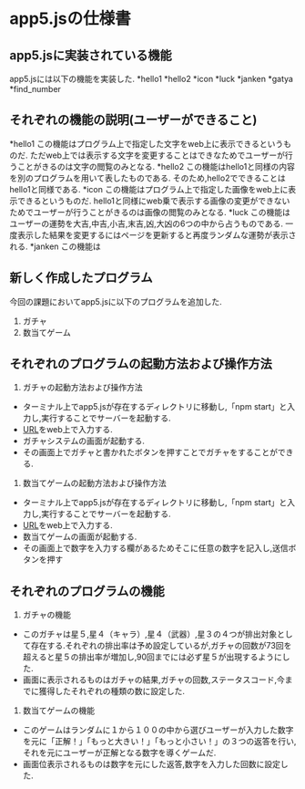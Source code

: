 # app5.jsの仕様書
## app5.jsに実装されている機能
app5.jsには以下の機能を実装した.
*hello1
*hello2
*icon
*luck
*janken
*gatya
*find_number
## それぞれの機能の説明(ユーザーができること)
*hello1  この機能はプログラム上で指定した文字をweb上に表示できるというものだ.  ただweb上では表示する文字を変更することはできなためでユーザーが行うことがきるのは文字の閲覧のみとなる.
*hello2  この機能はhello1と同様の内容を別のプログラムを用いて表したものである.  そのため,hello2でできることはhello1と同様である.
*icon  この機能はプログラム上で指定した画像をweb上に表示できるというものだ.  hello1と同様にweb乗で表示する画像の変更ができないためでユーザーが行うことがきるのは画像の閲覧のみとなる.
*luck  この機能はユーザーの運勢を大吉,中吉,小吉,末吉,凶,大凶の6つの中から占うものである.  一度表示した結果を変更するにはページを更新すると再度ランダムな運勢が表示される.
*janken  この機能は
## 新しく作成したプログラム
今回の課題においてapp5.jsに以下のプログラムを追加した.
1. ガチャ
1. 数当てゲーム
## それぞれのプログラムの起動方法および操作方法
1. ガチャの起動方法および操作方法
* ターミナル上でapp5.jsが存在するディレクトリに移動し,「npm start」と入力し,実行することでサーバーを起動する.
* [URL](http://localhost:8080/gatya)をweb上で入力する.
* ガチャシステムの画面が起動する.
* その画面上でガチャと書かれたボタンを押すことでガチャをすることができる.
1. 数当てゲームの起動方法および操作方法
* ターミナル上でapp5.jsが存在するディレクトリに移動し,「npm start」と入力し,実行することでサーバーを起動する.
* [URL](http://localhost:8080/find_number)をweb上で入力する.
* 数当てゲームの画面が起動する.
* その画面上で数字を入力する欄があるためそこに任意の数字を記入し,送信ボタンを押す
## それぞれのプログラムの機能
1. ガチャの機能
* このガチャは星５,星４（キャラ）,星４（武器）,星３の４つが排出対象として存在する.それぞれの排出率は予め設定しているが,ガチャの回数が73回を超えると星５の排出率が増加し,90回までには必ず星５が出現するようにした.
* 画面に表示されるものはガチャの結果,ガチャの回数,ステータスコード,今までに獲得したそれぞれの種類の数に設定した.
1. 数当てゲームの機能
* このゲームはランダムに１から１００の中から選びユーザーが入力した数字を元に「正解！」「もっと大きい！」「もっと小さい！」の３つの返答を行い,それを元にユーザーが正解となる数字を導くゲームだ.
* 画面位表示されるものは数字を元にした返答,数字を入力した回数に設定した.
